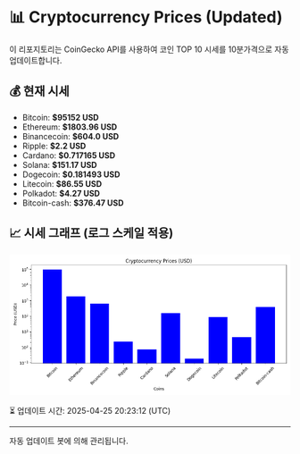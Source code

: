 
# 📊 Cryptocurrency Prices (Updated)

이 리포지토리는 CoinGecko API를 사용하여 코인 TOP 10 시세를 10분가격으로 자동 업데이트합니다.

## 💰 현재 시세
- Bitcoin: **$95152 USD**
- Ethereum: **$1803.96 USD**
- Binancecoin: **$604.0 USD**
- Ripple: **$2.2 USD**
- Cardano: **$0.717165 USD**
- Solana: **$151.17 USD**
- Dogecoin: **$0.181493 USD**
- Litecoin: **$86.55 USD**
- Polkadot: **$4.27 USD**
- Bitcoin-cash: **$376.47 USD**

## 📈 시세 그래프 (로그 스케일 적용)
![Crypto Prices](crypto_prices.png)

⏳ 업데이트 시간: 2025-04-25 20:23:12 (UTC)

---
자동 업데이트 봇에 의해 관리됩니다.
